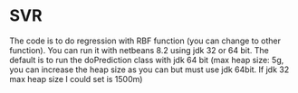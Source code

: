 # SVR
The code is to do regression with RBF function (you can change to other function). You can run it with netbeans 8.2 using jdk 32 or 64 bit. The default is to run the doPrediction class with jdk 64 bit (max heap size: 5g, you can increase the heap size as you can but must use jdk 64bit. If jdk 32 max heap size I could set is 1500m)
